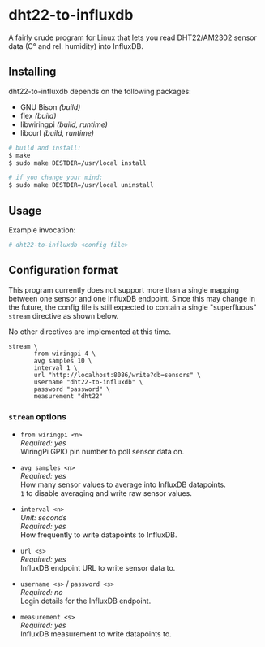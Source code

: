 # dht22-to-influxdb

A fairly crude program for Linux that lets you read DHT22/AM2302
sensor data (C° and rel. humidity) into InfluxDB.

## Installing

dht22-to-influxdb depends on the following packages:

- GNU Bison *(build)*
- flex *(build)*
- libwiringpi *(build, runtime)*
- libcurl *(build, runtime)*

```sh
# build and install:
$ make
$ sudo make DESTDIR=/usr/local install

# if you change your mind:
$ sudo make DESTDIR=/usr/local uninstall
```

## Usage

Example invocation:

```sh
# dht22-to-influxdb <config file>
```

## Configuration format

This program currently does not support more than a single mapping
between one sensor and one InfluxDB endpoint. Since this may change in
the future, the config file is still expected to contain a single
"superfluous" `stream` directive as shown below.

No other directives are implemented at this time.

```
stream \
       from wiringpi 4 \
       avg samples 10 \
       interval 1 \
       url "http://localhost:8086/write?db=sensors" \
       username "dht22-to-influxdb" \
       password "password" \
       measurement "dht22"
```

### `stream` options

- `from wiringpi <n>`<br>
  *Required: yes*<br>
  WiringPi GPIO pin number to poll sensor data on.

- `avg samples <n>`<br>
  *Required: yes*<br>
  How many sensor values to average into InfluxDB datapoints.<br>
  `1` to disable averaging and write raw sensor values.

- `interval <n>`<br>
  *Unit: seconds*<br>
  *Required: yes*<br>
  How frequently to write datapoints to InfluxDB.

- `url <s>`<br>
  *Required: yes*<br>
  InfluxDB endpoint URL to write sensor data to.

- `username <s>` / `password <s>`<br>
  *Required: no*<br>
  Login details for the InfluxDB endpoint.

- `measurement <s>`<br>
  *Required: yes*<br>
  InfluxDB measurement to write datapoints to.
